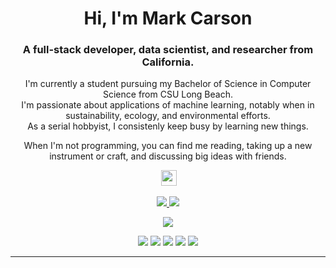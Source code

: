 <p align="center">
 <!-- <img  width="800" height="400" src="gifpath"> -->
</p>
<h1 align="center">Hi, I'm <span><strong>Mark Carson</strong></span></h1>
<h3 align="center">A full-stack developer, data scientist, and researcher from California.</h3>
<p align="center">I'm currently a student pursuing my Bachelor of Science in Computer Science from CSU Long Beach. 
 <br>I'm passionate about applications of machine learning, notably when in sustainability, ecology, and environmental efforts. 
 <br>As a serial hobbyist, I consistenly keep busy by learning new things.
</p>

<p align="center">When I'm not programming, you can find me reading, taking up a new instrument or craft, and discussing big ideas with friends.</p>

<p align="center"></a> <a href="https://www.linkedin.com/in/MarkCarsonDev/"><img src="https://img.shields.io/badge/linkedin-%230077B5.svg?&style=for-the-badge&logo=linkedin&logoColor=white" height=25></a>
</p>

<p align=center>
  <a href="https://github.com/MarkCarsonDev">
    <img src="https://badges.pufler.dev/visits/MarkCarsonDev/MarkCarsonDev?style=flat-square&color=black&logo=github">
  </a>
  <a href="https://github.com/MarkCarsonDev?tab=repositories">
    <img src="https://badges.pufler.dev/repos/MarkCarsonDev?style=flat-square&color=black&logo=github">
  </a>
</p>
<p align="center">
<a href="https://github.com/MarkCarsonDev"><img src="https://img.shields.io/github/followers/MarkCarsonDev?style=social"></a>
</p>
<p align="center">
 <img src="https://img.shields.io/badge/Machine Learning-22aa22"> 
 <img src="https://img.shields.io/badge/Deep Learning-21ba33"> 
 <img src="https://img.shields.io/badge/Full--Stack Web Development-20bb40"> 
 <img src="https://img.shields.io/badge/Software Engineering-1fc055"> 
 <img src="https://img.shields.io/badge/Project Management-1ec465"> 
</p>
<hr>





